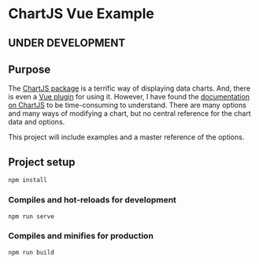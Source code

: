 # ChartJS Vue Example

## UNDER DEVELOPMENT

## Purpose

The [ChartJS package](https://www.chartjs.org/) is a terrific way of displaying data charts. And, there is even a [Vue plugin](https://vue-chartjs.org/) for using it. However, I have found the [documentation on ChartJS](https://www.chartjs.org/docs/latest/) to be time-consuming to understand. There are many options and many ways of modifying a chart, but no central reference for the chart data and options.

This project will include examples and a master reference of the options.

## Project setup

```
npm install
```

### Compiles and hot-reloads for development

```
npm run serve
```

### Compiles and minifies for production

```
npm run build
```
